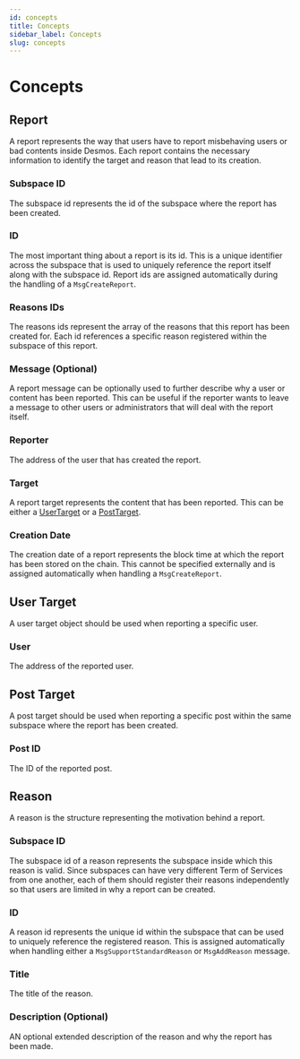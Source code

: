 ```yaml
---
id: concepts
title: Concepts
sidebar_label: Concepts
slug: concepts
---
```


# Concepts 

## Report
A report represents the way that users have to report misbehaving users or bad contents inside Desmos. 
Each report contains the necessary information to identify the target and reason that lead to its creation.

### Subspace ID
The subspace id represents the id of the subspace where the report has been created.

### ID
The most important thing about a report is its id. This is a unique identifier across the subspace that is used to uniquely reference the report itself along with the subspace id. Report ids are assigned automatically during the handling of a `MsgCreateReport`. 

### Reasons IDs
The reasons ids represent the array of the reasons that this report has been created for. Each id references a specific reason registered within the subspace of this report.

### Message (Optional)
A report message can be optionally used to further describe why a user or content has been reported. This can be useful if the reporter wants to leave a message to other users or administrators that will deal with the report itself.

### Reporter
The address of the user that has created the report.

### Target
A report target represents the content that has been reported. This can be either a [UserTarget](#UserTarget) or a [PostTarget](#PostTarget).

### Creation Date
The creation date of a report represents the block time at which the report has been stored on the chain. This cannot be specified externally and is assigned automatically when handling a `MsgCreateReport`.

## User Target
A user target object should be used when reporting a specific user.

### User
The address of the reported user.

## Post Target
A post target should be used when reporting a specific post within the same subspace where the report has been created.

### Post ID
The ID of the reported post.

## Reason
A reason is the structure representing the motivation behind a report.

### Subspace ID
The subspace id of a reason represents the subspace inside which this reason is valid. Since subspaces can have very different Term of Services from one another, each of them should register their reasons independently so that users are limited in why a report can be created. 

### ID
A reason id represents the unique id within the subspace that can be used to uniquely reference the registered reason. This is assigned automatically when handling either a `MsgSupportStandardReason` or `MsgAddReason` message.

### Title
The title of the reason.

### Description (Optional)
AN optional extended description of the reason and why the report has been made.
